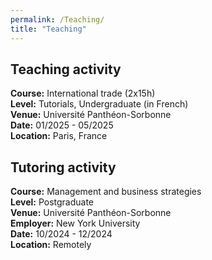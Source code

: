 ```yaml
---
permalink: /Teaching/
title: "Teaching"
---
```


## Teaching activity

**Course:** International trade (2x15h)<br>
**Level:** Tutorials, Undergraduate (in French)<br>
**Venue:** Université Panthéon-Sorbonne<br>
**Date:** 01/2025 - 05/2025<br>
**Location:** Paris, France

## Tutoring activity

**Course:** Management and business strategies<br>
**Level:** Postgraduate<br>
**Venue:** Université Panthéon-Sorbonne<br>
**Employer:** New York University<br> 
**Date:** 10/2024 - 12/2024<br>
**Location:** Remotely